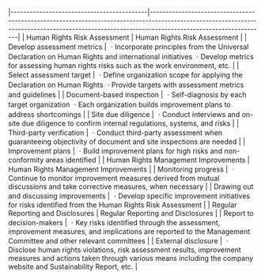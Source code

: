 |-------------------------------------------|------------------------------------------------------------------------------------------------------------------------------------------------------------------------------------------------|
| Human Rights Risk Assessment              | Human Rights Risk Assessment                                                                                                                                                                   |
| Develop assessment  metrics               | ㆍIncorporate principles from the Universal Declaration on Human Rights and   international initiatives  ㆍDevelop metrics for assessing human rights risks such as the work environment, etc. |
| Select assessment  target                 | ㆍDefine organization scope for applying the Declaration on Human Rights ㆍProvide targets with assessment metrics and guidelines                                                              |
| Document-based  inspection                | ㆍSelf-diagnosis by each target organization ㆍEach organization builds improvement plans to address shortcomings                                                                              |
| Site due diligence                        | ㆍConduct interviews and on-site due diligence to confirm internal regulations,   systems, and risks                                                                                           |
| Third-party  verification                 | ㆍConduct third-party assessment when guaranteeing objectivity of document and   site inspections are needed                                                                                   |
| Improvement plans                         | ㆍBuild improvement plans for high risks and non-conformity areas identified                                                                                                                   |
| Human Rights Management Improvements      | Human Rights Management Improvements                                                                                                                                                           |
| Monitoring progress                       | ㆍContinue to monitor improvement measures derived from mutual discussions and  take corrective measures, when necessary                                                                       |
| Drawing out and  discussing  improvements | ㆍDevelop specific improvement initiatives for risks identified from the Human Rights  Risk Assessment                                                                                         |
| Regular Reporting and Disclosures         | Regular Reporting and Disclosures                                                                                                                                                              |
| Report to  decision-makers                | ㆍKey risks identified through the assessment, improvement measures, and   implications are reported to the Management Committee and other relevant   committees                               |
| External disclosure                       | ㆍDisclose human rights violations, risk assessment results, improvement measures  and actions taken through various means including the company website and  Sustainability Report, etc.      |